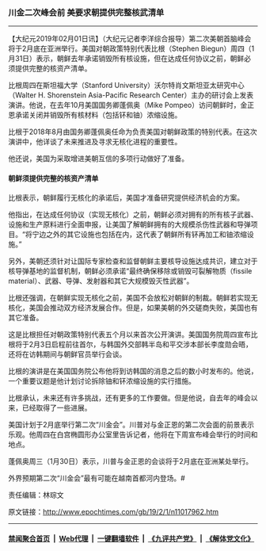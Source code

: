 ### 川金二次峰会前 美要求朝提供完整核武清单
------------------------

<p>
 【大纪元2019年02月01日讯】（大纪元记者李洋综合报导）第二次美朝首脑峰会将于2月底在亚洲举行。美国对朝政策特别代表比根（Stephen Biegun）周四（1月31日）表示，朝鲜去年承诺销毁所有核设施，但在达成任何协议之前，朝鲜必须提供完整的核资产清单。
</p>
<p>
 比根周四在斯坦福大学（Stanford University）沃尔特肖文斯坦亚太研究中心（Walter H. Shorenstein Asia-Pacific Research Center）主办的研讨会上发表演讲。他说，在去年10月美国国务卿蓬佩奥（Mike Pompeo）访问朝鲜时，金正恩承诺关闭并销毁所有核材料（包括钚和铀）浓缩设施。
</p>
<p>
 比根于2018年8月由国务卿蓬佩奥任命为负责美国对朝鲜政策的特别代表。在这次演讲中，他详谈了未来推进及寻求无核化进程的重要性。
</p>
<p>
 他还说，美国为采取增进美朝互信的多项行动做好了准备。
</p>
<h4>
 朝鲜须提供完整的核资产清单
</h4>
<p>
 比根表示，朝鲜履行无核化的承诺后，美国才准备研究提供经济机会的方案。
</p>
<p>
 他指出，在达成任何协议（实现无核化）之前，朝鲜必须对拥有的所有核子武器、设施和生产原料进行全面申报，让美国了解朝鲜拥有的大规模杀伤性武器和导弹项目。“将宁边之外的其它设施也包括在内，这代表了朝鲜所有钚再加工和铀浓缩设施。”
</p>
<p>
 另外，美朝还须针对让国际专家检查和监督朝鲜主要核导设施达成共识，建立对于核导弹基地的监督机制，朝鲜必须承诺“最终确保移除或销毁可裂解物质（fissile material）、武器、导弹、发射器和其它大规模毁灭性武器”。
</p>
<p>
 比根还强调，在朝鲜实现无核化之前，美国不会放松对朝鲜的制裁。朝鲜若实现无核化，美国会推动双方经济发展合作。但是，如果美朝的外交磋商失败，美国也有其它准备。
</p>
<p>
 这是比根担任对朝政策特别代表五个月以来首次公开演讲。美国国务院周四宣布比根将于2月3日启程前往首尔，与韩国外交部韩半岛和平交涉本部长李度勋会晤，还将在访韩期间与朝鲜官员举行会谈。
</p>
<p>
 比根的演讲是在美国国务院公布他将到访韩国的消息之后的数小时发布的。他说，一个重要议题是他计划讨论拆除铀和钚浓缩设施的实行措施。
</p>
<p>
 比根承认，未来还有许多挑战，还有更多的工作要做。但是他说，自去年的峰会以来，已经取得了一些进展。
</p>
<p>
 美国计划于2月底举行第二次“川金会”。川普对与金正恩的第二次会面的前景表示乐观。他周四在白宫椭圆形办公室里告诉记者，他将在下周宣布峰会举行的时间和地点。
</p>
<p>
 蓬佩奥周三（1月30日）表示，川普与金正恩的会谈将于2月底在亚洲某处举行。
</p>
<p>
 外界预期第二次“川金会”最有可能在越南首都河内登场。#
</p>
<p>
 责任编辑：林琮文
</p>

原文链接：http://www.epochtimes.com/gb/19/2/1/n11017962.htm


------------------------
#### [禁闻聚合首页](https://github.com/gfw-breaker/banned-news/blob/master/README.md) &nbsp;|&nbsp; [Web代理](https://github.com/gfw-breaker/open-proxy/blob/master/README.md) &nbsp;|&nbsp; [一键翻墙软件](https://github.com/gfw-breaker/nogfw/blob/master/README.md) &nbsp;|&nbsp; [《九评共产党》](https://github.com/gfw-breaker/9ping.md/blob/master/README.md#九评之一评共产党是什么) &nbsp;|&nbsp; [《解体党文化》](https://github.com/gfw-breaker/jtdwh.md/blob/master/README.md#绪论)
